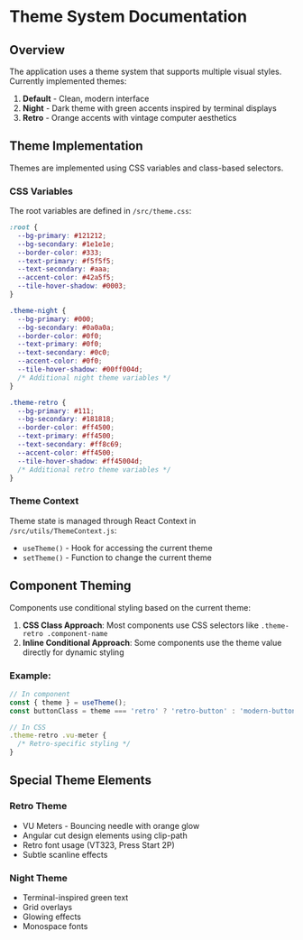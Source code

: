 # Theme System Documentation

## Overview

The application uses a theme system that supports multiple visual styles. Currently implemented themes:

1. **Default** - Clean, modern interface
2. **Night** - Dark theme with green accents inspired by terminal displays
3. **Retro** - Orange accents with vintage computer aesthetics

## Theme Implementation

Themes are implemented using CSS variables and class-based selectors.

### CSS Variables

The root variables are defined in `/src/theme.css`:

```css
:root {
  --bg-primary: #121212;
  --bg-secondary: #1e1e1e;
  --border-color: #333;
  --text-primary: #f5f5f5;
  --text-secondary: #aaa;
  --accent-color: #42a5f5;
  --tile-hover-shadow: #0003;
}

.theme-night {
  --bg-primary: #000;
  --bg-secondary: #0a0a0a; 
  --border-color: #0f0;
  --text-primary: #0f0;
  --text-secondary: #0c0;
  --accent-color: #0f0;
  --tile-hover-shadow: #00ff004d;
  /* Additional night theme variables */
}

.theme-retro {
  --bg-primary: #111;
  --bg-secondary: #181818;
  --border-color: #ff4500;
  --text-primary: #ff4500;
  --text-secondary: #ff8c69;
  --accent-color: #ff4500;
  --tile-hover-shadow: #ff45004d;
  /* Additional retro theme variables */
}
```

### Theme Context

Theme state is managed through React Context in `/src/utils/ThemeContext.js`:

- `useTheme()` - Hook for accessing the current theme
- `setTheme()` - Function to change the current theme

## Component Theming

Components use conditional styling based on the current theme:

1. **CSS Class Approach**: Most components use CSS selectors like `.theme-retro .component-name`
2. **Inline Conditional Approach**: Some components use the theme value directly for dynamic styling

### Example:

```jsx
// In component
const { theme } = useTheme();
const buttonClass = theme === 'retro' ? 'retro-button' : 'modern-button';

// In CSS
.theme-retro .vu-meter {
  /* Retro-specific styling */
}
```

## Special Theme Elements

### Retro Theme

- VU Meters - Bouncing needle with orange glow
- Angular cut design elements using clip-path
- Retro font usage (VT323, Press Start 2P)
- Subtle scanline effects

### Night Theme

- Terminal-inspired green text
- Grid overlays
- Glowing effects
- Monospace fonts